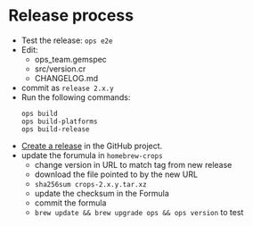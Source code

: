 # Release process

- Test the release:
  `ops e2e`
- Edit:
  - ops_team.gemspec
  - src/version.cr
  - CHANGELOG.md
- commit as `release 2.x.y`
- Run the following commands:
  ```
  ops build
  ops build-platforms
  ops build-release
  ```
- [Create a release](https://github.com/nickthecook/crops/releases) in the GitHub project.
- update the forumula in `homebrew-crops`
  - change version in URL to match tag from new release
  - download the file pointed to by the new URL
  - `sha256sum crops-2.x.y.tar.xz`
  - update the checksum in the Formula
  - commit the formula
  - `brew update && brew upgrade ops && ops version` to test
